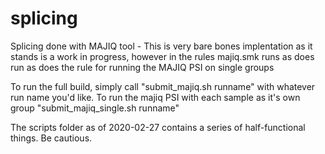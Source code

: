 # splicing
Splicing done with MAJIQ tool - This is very bare bones implentation as it stands is a work in progress, however in the rules majiq.smk runs as does run as does the rule for running the MAJIQ PSI on single groups



To run the full build, simply call "submit_majiq.sh runname" with whatever run name you'd like.
To run the majiq PSI with each sample as it's own group "submit_majiq_single.sh runname"

The scripts folder as of 2020-02-27 contains a series of half-functional things. Be cautious. 
